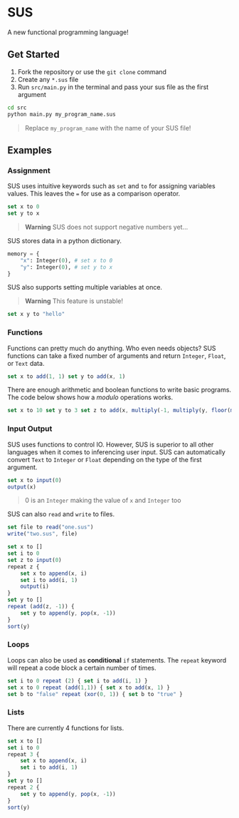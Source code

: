 # SUS

A new functional programming language!

## Get Started

1. Fork the repository or use the `git clone` command
2. Create any `*.sus` file
3. Run `src/main.py` in the terminal and pass your sus file as the first argument

```sh
cd src
python main.py my_program_name.sus
```
> Replace `my_program_name` with the name of your SUS file!

## Examples

### Assignment

SUS uses intuitive keywords such as `set` and `to` for assigning variables values. This leaves the `=` for use as a comparison operator.

```js
set x to 0
set y to x
```

> **Warning** SUS does not support negative numbers yet...

SUS stores data in a python dictionary.

```py
memory = {
    "x": Integer(0), # set x to 0
    "y": Integer(0), # set y to x
}
```

SUS also supports setting multiple variables at once.

> **Warning** This feature is unstable!

```js
set x y to "hello"
```

### Functions

Functions can pretty much do anything. Who even needs objects? SUS functions can take a fixed number of arguments and return `Integer`, `Float`, or `Text` data.

```js
set x to add(1, 1) set y to add(x, 1)
```

There are enough arithmetic and boolean functions to write basic programs. The code below shows how a *modulo* operations works.

```js
set x to 10 set y to 3 set z to add(x, multiply(-1, multiply(y, floor(multiply(x, power(y, -1))))))
```

### Input Output

SUS uses functions to control IO. However, SUS is superior to all other languages when it comes to inferencing user input. SUS can automatically convert `Text` to `Integer` or `Float` depending on the type of the first argument.

```js
set x to input(0)
output(x)
```

> 0 is an `Integer` making the value of `x` and `Integer` too

SUS can also `read` and `write` to files.

```js
set file to read("one.sus")
write("two.sus", file)
```

```js
set x to []
set i to 0
set z to input(0)
repeat z {
    set x to append(x, i)
    set i to add(i, 1)
    output(i)
}
set y to []
repeat (add(z, -1)) {
    set y to append(y, pop(x, -1))
}
sort(y)
```

### Loops

Loops can also be used as **conditional** `if` statements. The `repeat` keyword will repeat a code block a certain number of times.

```js
set i to 0 repeat (2) { set i to add(i, 1) }
set x to 0 repeat (add(1,1)) { set x to add(x, 1) }
set b to "false" repeat (xor(0, 1)) { set b to "true" }
```

### Lists

There are currently 4 functions for lists.

```js
set x to []
set i to 0
repeat 3 {
    set x to append(x, i)
    set i to add(i, 1)
}
set y to []
repeat 2 {
    set y to append(y, pop(x, -1))
}
sort(y)
```